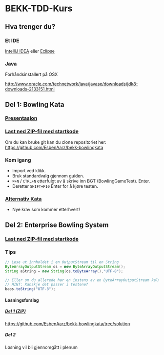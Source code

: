 # BEKK-TDD-Kurs

## Hva trenger du?

### Et IDE
[IntelliJ IDEA](https://www.jetbrains.com/idea/download)
eller
[Eclipse](https://eclipse.org/downloads)

### Java
Forhåndsinstallert på OSX

http://www.oracle.com/technetwork/java/javase/downloads/jdk8-downloads-2133151.html

## Del 1: Bowling Kata

### [Presentasjon](https://drive.google.com/open?id=0B9c7hhH1egrrbzBsN091RDI5YkE&authuser=0)

### [Last ned ZIP-fil med startkode](https://github.com/EsbenAarz/bekk-bowlingkata/archive/master.zip)
Om du kan bruke git kan du clone repositoriet her: https://github.com/EsbenAarz/bekk-bowlingkata

### Kom igang

* Import ved klikk. 
* Bruk standardvalg gjennom guiden.
* `⌘+N` / `CTRL+N` etterfulgt av å skrive inn BGT (BowlingGameTest). Enter. 
* Deretter `SHIFT+F10` Enter for å kjøre testen. 
 
### [Alternativ Kata](http://nimblepros.com/media/36760/supermarket%20pricing%20kata.pdf)
+ Nye krav som kommer etterhvert!

## Del 2: Enterprise Bowling System

### [Last ned ZIP-fil med startkode](TODO)

### Tips

```java
// Lese ut innholdet i en OutputStream til en String
ByteArrayOutputStream os = new ByteArrayOutputStream();
String aString = new String(os.toByteArray(),"UTF-8");

// Eller om du allerede har en instans av en ByteArrayOutputStream kalt baos
// HINT: Kanskje det passer i testene? 
baos.toString("UTF-8");
```

#### Løsningsforslag

##### [Del 1 (ZIP)](https://github.com/EsbenAarz/bekk-bowlingkata/archive/solution.zip)
https://github.com/EsbenAarz/bekk-bowlingkata/tree/solution

##### Del 2 
Løsning vil bli gjennomgått i plenum
